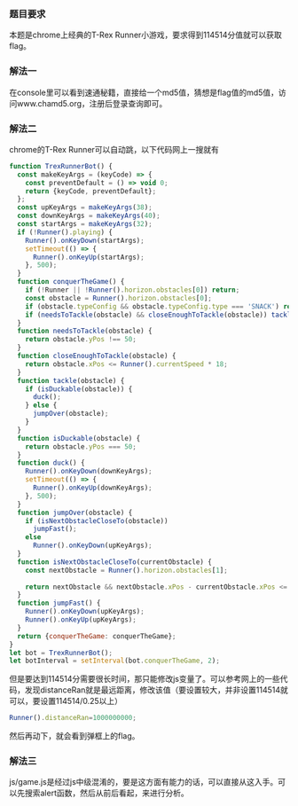 ### 题目要求
本题是chrome上经典的T-Rex Runner小游戏，要求得到114514分值就可以获取flag。


### 解法一
在console里可以看到速通秘籍，直接给一个md5值，猜想是flag值的md5值，访问www.chamd5.org，注册后登录查询即可。


### 解法二
chrome的T-Rex Runner可以自动跳，以下代码网上一搜就有
```js
function TrexRunnerBot() {
  const makeKeyArgs = (keyCode) => {
    const preventDefault = () => void 0;
    return {keyCode, preventDefault};
  };
  const upKeyArgs = makeKeyArgs(38);
  const downKeyArgs = makeKeyArgs(40);
  const startArgs = makeKeyArgs(32);
  if (!Runner().playing) {
    Runner().onKeyDown(startArgs);
    setTimeout(() => {
      Runner().onKeyUp(startArgs);
    }, 500);
  }
  function conquerTheGame() {
    if (!Runner || !Runner().horizon.obstacles[0]) return;
    const obstacle = Runner().horizon.obstacles[0];
    if (obstacle.typeConfig && obstacle.typeConfig.type === 'SNACK') return;
    if (needsToTackle(obstacle) && closeEnoughToTackle(obstacle)) tackle(obstacle);
  }
  function needsToTackle(obstacle) {
    return obstacle.yPos !== 50;
  }
  function closeEnoughToTackle(obstacle) {
    return obstacle.xPos <= Runner().currentSpeed * 18;
  }
  function tackle(obstacle) {
    if (isDuckable(obstacle)) {
      duck();
    } else {
      jumpOver(obstacle);
    }
  }
  function isDuckable(obstacle) {
    return obstacle.yPos === 50;
  }
  function duck() {
    Runner().onKeyDown(downKeyArgs);
    setTimeout(() => {
      Runner().onKeyUp(downKeyArgs);
    }, 500);
  }
  function jumpOver(obstacle) {
    if (isNextObstacleCloseTo(obstacle))
      jumpFast();
    else
      Runner().onKeyDown(upKeyArgs);
  }
  function isNextObstacleCloseTo(currentObstacle) {
    const nextObstacle = Runner().horizon.obstacles[1];
 
    return nextObstacle && nextObstacle.xPos - currentObstacle.xPos <= Runner().currentSpeed * 42;
  }
  function jumpFast() {
    Runner().onKeyDown(upKeyArgs);
    Runner().onKeyUp(upKeyArgs);
  }
  return {conquerTheGame: conquerTheGame};
}
let bot = TrexRunnerBot();
let botInterval = setInterval(bot.conquerTheGame, 2);
```

但是要达到114514分需要很长时间，那只能修改js变量了。可以参考网上的一些代码，发现distanceRan就是最远距离，修改该值（要设置较大，并非设置114514就可以，要设置114514/0.25以上）

```js
Runner().distanceRan=1000000000;
```

然后再动下，就会看到弹框上的flag。


### 解法三
js/game.js是经过js中级混淆的，要是这方面有能力的话，可以直接从这入手。可以先搜索alert函数，然后从前后看起，来进行分析。


